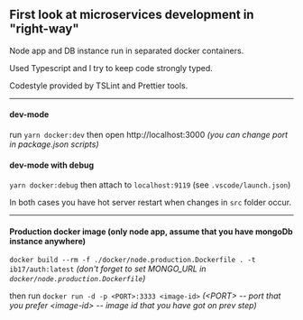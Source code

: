 ## First look at microservices development in "right-way"

Node app and DB instance run in separated docker containers.

Used Typescript and I try to keep code strongly typed.

Codestyle provided by TSLint and Prettier tools.

---

#### dev-mode

run `yarn docker:dev` then open http://localhost:3000
_(you can change port in package.json scripts)_

#### dev-mode with debug

`yarn docker:debug`
then attach to `localhost:9119` (see `.vscode/launch.json`)

In both cases you have hot server restart when changes in `src` folder occur.

---

#### Production docker image (only node app, assume that you have mongoDb instance anywhere)

`docker build --rm -f ./docker/node.production.Dockerfile . -t ib17/auth:latest`
_(don't forget to set MONGO_URL in `docker/node.production.Dockerfile`)_

then run `docker run -d -p <PORT>:3333 <image-id>`
_(\<PORT\> -- port that you prefer
\<image-id\> -- image id that you have got on prev step)_
